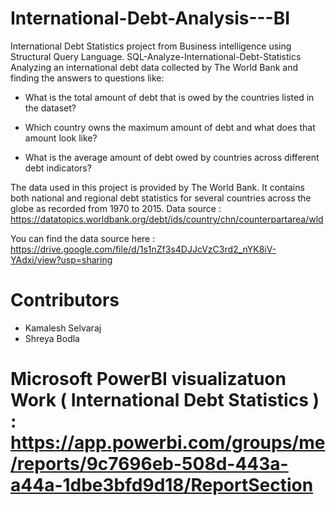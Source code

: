 # International-Debt-Analysis---BI
International Debt Statistics project from Business intelligence using Structural Query Language.
SQL-Analyze-International-Debt-Statistics
Analyzing an international debt data collected by The World Bank and finding the answers to questions like:
* What is the total amount of debt that is owed by the countries listed in the dataset?


* Which country owns the maximum amount of debt and what does that amount look like?


* What is the average amount of debt owed by countries across different debt indicators?


The data used in this project is provided by The World Bank. It contains both national and regional debt statistics for several countries across the globe as recorded from 1970 to 2015.
Data source : https://datatopics.worldbank.org/debt/ids/country/chn/counterpartarea/wld

You can find the data source here :  https://drive.google.com/file/d/1s1nZf3s4DJJcVzC3rd2_nYK8iV-YAdxi/view?usp=sharing

# Contributors
* Kamalesh Selvaraj
* Shreya Bodla

# Microsoft PowerBI visualizatuon Work ( International Debt Statistics ) : https://app.powerbi.com/groups/me/reports/9c7696eb-508d-443a-a44a-1dbe3bfd9d18/ReportSection

